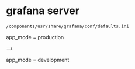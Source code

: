 # grafana server

`/components/usr/share/grafana/conf/defaults.ini`

app_mode = production

-->

app_mode = development